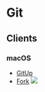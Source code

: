 # Git
## Clients
### macOS
- [GitUp](https://gitup.co/)
- [Fork](https://git-fork.com/)
![](https://git-fork.com/images/ImageWithNotes1.png)
